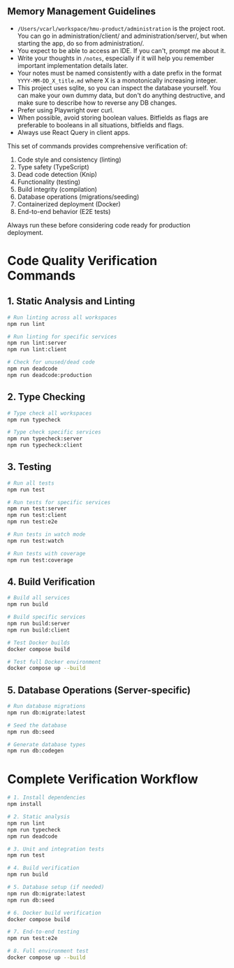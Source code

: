 ## Memory Management Guidelines

- `/Users/vcarl/workspace/hmu-product/administration` is the project root. You can go in administration/client/ and administration/server/, but when starting the app, do so from administration/.
- You expect to be able to access an IDE. If you can't, prompt me about it.
- Write your thoughts in `/notes`, especially if it will help you remember important implementation details later.
- Your notes must be named consistently with a date prefix in the format `YYYY-MM-DD_X_title.md` where X is a monotonically increasing integer.
- This project uses sqlite, so you can inspect the database yourself. You can make your own dummy data, but don't do anything destructive, and make sure to describe how to reverse any DB changes.
- Prefer using Playwright over curl.
- When possible, avoid storing boolean values. Bitfields as flags are preferable to booleans in all situations, bitfields and flags.
- Always use React Query in client apps.

This set of commands provides comprehensive verification of:

1. Code style and consistency (linting)
2. Type safety (TypeScript)
3. Dead code detection (Knip)
4. Functionality (testing)
5. Build integrity (compilation)
6. Database operations (migrations/seeding)
7. Containerized deployment (Docker)
8. End-to-end behavior (E2E tests)

Always run these before considering code ready for production deployment.

# Code Quality Verification Commands

## 1. Static Analysis and Linting

```bash
# Run linting across all workspaces
npm run lint

# Run linting for specific services
npm run lint:server
npm run lint:client

# Check for unused/dead code
npm run deadcode
npm run deadcode:production
```

## 2. Type Checking

```bash
# Type check all workspaces
npm run typecheck

# Type check specific services
npm run typecheck:server
npm run typecheck:client
```

## 3. Testing

```bash
# Run all tests
npm run test

# Run tests for specific services
npm run test:server
npm run test:client
npm run test:e2e

# Run tests in watch mode
npm run test:watch

# Run tests with coverage
npm run test:coverage
```

## 4. Build Verification

```bash
# Build all services
npm run build

# Build specific services
npm run build:server
npm run build:client

# Test Docker builds
docker compose build

# Test full Docker environment
docker compose up --build
```

## 5. Database Operations (Server-specific)

```bash
# Run database migrations
npm run db:migrate:latest

# Seed the database
npm run db:seed

# Generate database types
npm run db:codegen
```

# Complete Verification Workflow

```bash
# 1. Install dependencies
npm install

# 2. Static analysis
npm run lint
npm run typecheck
npm run deadcode

# 3. Unit and integration tests
npm run test

# 4. Build verification
npm run build

# 5. Database setup (if needed)
npm run db:migrate:latest
npm run db:seed

# 6. Docker build verification
docker compose build

# 7. End-to-end testing
npm run test:e2e

# 8. Full environment test
docker compose up --build
```
